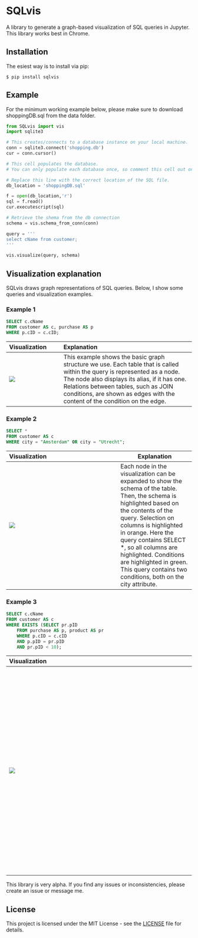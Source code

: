 # SQLvis

A library to generate a graph-based visualization of SQL queries in Jupyter.
This library works best in Chrome.

## Installation

The esiest way is to install via pip:

```
$ pip install sqlvis
```

## Example

For the minimum working example below, please make sure to download shoppingDB.sql from the data folder. 

```python
from SQLvis import vis
import sqlite3

# This creates/connects to a database instance on your local machine.
conn = sqlite3.connect('shopping.db')
cur = conn.cursor()
```
```python
# This cell populates the database.
# You can only populate each database once, so comment this cell out once it is finished.

# Replace this line with the correct location of the SQL file.
db_location = 'shoppingDB.sql'

f = open(db_location,'r')
sql = f.read()
cur.executescript(sql)

```
```python
# Retrieve the shema from the db connection
schema = vis.schema_from_conn(conn)

```
```python
query = '''
select cName from customer;
'''

vis.visualize(query, schema)
```

## Visualization explanation
SQLvis draws graph representations of SQL queries. Below, I show some queries and visualization examples.

### Example 1


```sql
SELECT c.cName 
FROM customer AS c, purchase AS p 
WHERE p.cID = c.cID;
```
| Visualization&nbsp;&nbsp;&nbsp;&nbsp;&nbsp;&nbsp;&nbsp;| Explanation                                                  |
| ------------------------------------------------------------ | :----------------------------------------------------------- |
| <img src="https://github.com/Giraphne/SQLvis/raw/main/images/node_join_alias.png"> | This example shows the basic graph structure we use. Each table that is called within the query is represented as a node. The node also displays its alias, if it has one. Relations between tables, such as JOIN conditions, are shown as edges with the content of the condition on the edge. |

### Example 2

```sql
SELECT * 
FROM customer AS c 
WHERE city = "Amsterdam" OR city = "Utrecht";
```


| Visualization&nbsp;&nbsp;&nbsp;&nbsp;&nbsp;&nbsp;&nbsp;&nbsp;&nbsp;&nbsp;&nbsp;&nbsp;&nbsp;&nbsp;&nbsp;&nbsp;&nbsp;&nbsp;&nbsp;&nbsp;&nbsp;&nbsp;&nbsp;&nbsp;&nbsp;&nbsp;&nbsp;&nbsp;&nbsp;&nbsp;&nbsp;&nbsp;&nbsp;&nbsp;&nbsp;&nbsp;&nbsp;&nbsp;&nbsp;&nbsp;&nbsp;&nbsp;&nbsp;| Explanation                                                  |
| ------------------------------------------------------------ | ------------------------------------------------------------ |
| <img src="https://github.com/Giraphne/SQLvis/raw/main/images/selection_condition.png"> | Each node in the visualization can be expanded to show the schema of the table. Then, the schema is highlighted based on the contents of the query. Selection on columns is highlighted in orange. Here the query contains SELECT *, so all columns are highlighted. Conditions are highlighted in green. This query contains two conditions, both on the city attribute. |

### Example 3


```sql
SELECT c.cName 
FROM customer AS c 
WHERE EXISTS (SELECT pr.pID 
	FROM purchase AS p, product AS pr 
	WHERE p.cID = c.cID 
	AND p.pID = pr.pID 
	AND pr.pID < 10);
```
| Visualization&nbsp;&nbsp;&nbsp;&nbsp;&nbsp;&nbsp;&nbsp;&nbsp;&nbsp;&nbsp;&nbsp;&nbsp;&nbsp;&nbsp;&nbsp;&nbsp;&nbsp;&nbsp;&nbsp;&nbsp;&nbsp;&nbsp;&nbsp;&nbsp;&nbsp;&nbsp;&nbsp;&nbsp;&nbsp;&nbsp;&nbsp;&nbsp;&nbsp;&nbsp;&nbsp;&nbsp;&nbsp;&nbsp;&nbsp;&nbsp;&nbsp;&nbsp;&nbsp;&nbsp;&nbsp;&nbsp;&nbsp;&nbsp;&nbsp;&nbsp;&nbsp;&nbsp;&nbsp;&nbsp;&nbsp;&nbsp;&nbsp;&nbsp;&nbsp;&nbsp;&nbsp;&nbsp;&nbsp;&nbsp;&nbsp;&nbsp;&nbsp;&nbsp;&nbsp;&nbsp;&nbsp;&nbsp;&nbsp;&nbsp;&nbsp;&nbsp;&nbsp;&nbsp;&nbsp;&nbsp;&nbsp;&nbsp;&nbsp;&nbsp;&nbsp;&nbsp;&nbsp;&nbsp;&nbsp;&nbsp; | Explanation                                                  |
| ------------------------------------------------------------ | ------------------------------------------------------------ |
| <img src="https://github.com/Giraphne/SQLvis/raw/main/images/subquery.png"> | This visualization displays a subquery. The two tables in the subquery are purchase and product. You can see that these are wrapped in a colored rectangle. The visualization can als represent nesting on higher levels. The deeper the nesting, the darker the color. |



This library is very alpha. If you find any issues or inconsistencies, please create an issue or message me.



## License

This project is licensed under the MIT License - see the [LICENSE](LICENSE) file for details.

